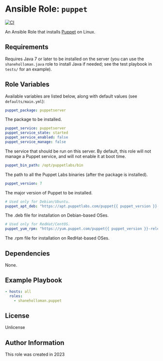 # Ansible Role: `puppet`

[![CI](https://github.com/shaneholloman/ansible-role-puppet/actions/workflows/ci.yml/badge.svg)](https://github.com/shaneholloman/ansible-role-puppet/actions/workflows/ci.yml)

An Ansible Role that installs [Puppet](https://www.puppet.com) on Linux.

## Requirements

Requires Java 7 or later to be installed on the server (you can use the `shaneholloman.java` role to install Java if needed; see the test playbook in `tests/` for an example).

## Role Variables

Available variables are listed below, along with default values (see `defaults/main.yml`):

```yml
puppet_package: puppetserver
```

The package to be installed.

```yml
puppet_service: puppetserver
puppet_service_state: started
puppet_service_enabled: false
puppet_service_manage: false
```

The service that should be run on this server. By default, this role will not manage a Puppet service, and will not enable it at boot time.

```yml
puppet_bin_path: /opt/puppetlabs/bin
```

The path to all the Puppet Labs binaries (after the package is installed).

```yml
puppet_version: 7
```

The major version of Puppet to be installed.

```yml
# Used only for Debian/Ubuntu.
puppet_apt_deb: "https://apt.puppetlabs.com/puppet{{ puppet_version }}-release-{{ ansible_distribution_release }}.deb"
```

The .deb file for installation on Debian-based OSes.

```yml
# Used only for RedHat/CentOS.
puppet_yum_rpm: "https://yum.puppet.com/puppet{{ puppet_version }}-release-el-{{ ansible_distribution_major_version }}.noarch.rpm"
```

The .rpm file for installation on RedHat-based OSes.

## Dependencies

None.

## Example Playbook

```yml
- hosts: all
  roles:
    - shaneholloman.puppet
```

## License

Unlicense

## Author Information

This role was created in 2023
